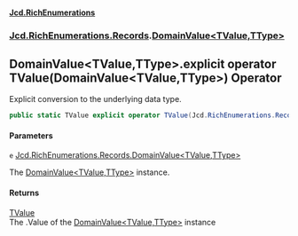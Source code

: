 #### [Jcd.RichEnumerations](index.md 'index')

### [Jcd.RichEnumerations.Records](Jcd.RichEnumerations.Records.md 'Jcd.RichEnumerations.Records').[DomainValue&lt;TValue,TType&gt;](DomainValue_TValue,TType_.md 'Jcd.RichEnumerations.Records.DomainValue<TValue,TType>')

## DomainValue<TValue,TType>.explicit operator TValue(DomainValue<TValue,TType>) Operator

Explicit conversion to the underlying data type.

```csharp
public static TValue explicit operator TValue(Jcd.RichEnumerations.Records.DomainValue<TValue,TType> e);
```

#### Parameters

<a name='Jcd.RichEnumerations.Records.DomainValue_TValue,TType_.op_ExplicitTValue(Jcd.RichEnumerations.Records.DomainValue_TValue,TType_).e'></a>

`e` [Jcd.RichEnumerations.Records.DomainValue&lt;](DomainValue_TValue,TType_.md 'Jcd.RichEnumerations.Records.DomainValue<TValue,TType>')[TValue](DomainValue_TValue,TType_.md#Jcd.RichEnumerations.Records.DomainValue_TValue,TType_.TValue 'Jcd.RichEnumerations.Records.DomainValue<TValue,TType>.TValue')[,](DomainValue_TValue,TType_.md 'Jcd.RichEnumerations.Records.DomainValue<TValue,TType>')[TType](DomainValue_TValue,TType_.md#Jcd.RichEnumerations.Records.DomainValue_TValue,TType_.TType 'Jcd.RichEnumerations.Records.DomainValue<TValue,TType>.TType')[&gt;](DomainValue_TValue,TType_.md 'Jcd.RichEnumerations.Records.DomainValue<TValue,TType>')

The [DomainValue&lt;TValue,TType&gt;](DomainValue_TValue,TType_.md 'Jcd.RichEnumerations.Records.DomainValue<TValue,TType>') instance.

#### Returns

[TValue](DomainValue_TValue,TType_.md#Jcd.RichEnumerations.Records.DomainValue_TValue,TType_.TValue 'Jcd.RichEnumerations.Records.DomainValue<TValue,TType>.TValue')  
The .Value of the [DomainValue&lt;TValue,TType&gt;](DomainValue_TValue,TType_.md 'Jcd.RichEnumerations.Records.DomainValue<TValue,TType>') instance